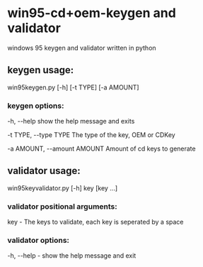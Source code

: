 # win95-cd+oem-keygen and validator
windows 95 keygen and validator written in python

## keygen usage:
win95keygen.py [-h] [-t TYPE] [-a AMOUNT]

### keygen options:
  -h, --help            show the help message and exits
  
  -t TYPE, --type TYPE  The type of the key, OEM or CDKey
  
  -a AMOUNT, --amount AMOUNT  Amount of cd keys to generate

## validator usage:
win95keyvalidator.py [-h] key [key ...]

### validator positional arguments:
  key - The keys to validate, each key is seperated by a space

### validator options:
  -h, --help - show the help message and exit
